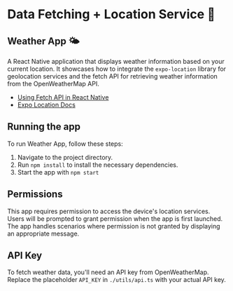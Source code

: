 # Data Fetching + Location Service 📍

## Weather App 🌤️

A React Native application that displays weather information based on your current location. It showcases how to integrate the `expo-location` library for geolocation services and the fetch API for retrieving weather information from the OpenWeatherMap API.

- [Using Fetch API in React Native](https://reactnative.dev/docs/network#using-fetch)
- [Expo Location Docs](https://docs.expo.dev/versions/latest/sdk/location/)

## Running the app

To run Weather App, follow these steps:

1. Navigate to the project directory.
1. Run `npm install` to install the necessary dependencies.
1. Start the app with `npm start`

## Permissions

This app requires permission to access the device's location services. Users will be prompted to grant permission when the app is first launched. The app handles scenarios where permission is not granted by displaying an appropriate message.

## API Key

To fetch weather data, you'll need an API key from OpenWeatherMap. Replace the placeholder `API_KEY` in `./utils/api.ts` with your actual API key.
